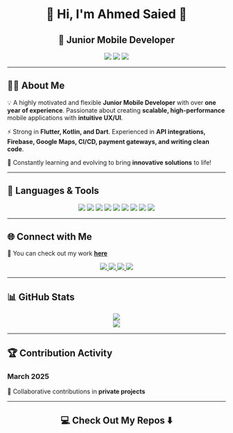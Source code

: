 <h1 align="center">🚀 Hi, I'm Ahmed Saied 👋</h1>
<h2 align="center">📱 Junior Mobile Developer</h2>

<p align="center">
  <img src="https://img.shields.io/badge/Mobile_Development-Flutter-blue?style=for-the-badge&logo=flutter&logoColor=white">
  <img src="https://img.shields.io/badge/Backend_Firestore-orange?style=for-the-badge&logo=firebase&logoColor=white">
  <img src="https://img.shields.io/badge/API_Integration-green?style=for-the-badge&logo=postman&logoColor=white">
</p>

---

## 👨‍💻 About Me

💡 A highly motivated and flexible **Junior Mobile Developer** with over **one year of experience**. Passionate about creating **scalable, high-performance** mobile applications with **intuitive UX/UI**.

⚡ Strong in **Flutter, Kotlin, and Dart**. Experienced in **API integrations, Firebase, Google Maps, CI/CD, payment gateways, and writing clean code**.

🎯 Constantly learning and evolving to bring **innovative solutions** to life!

---

## 🚀 Languages & Tools

<p align="center">
  <img src="https://img.shields.io/badge/Dart-0175C2?style=for-the-badge&logo=dart&logoColor=white">
  <img src="https://img.shields.io/badge/Kotlin-0095D5?style=for-the-badge&logo=kotlin&logoColor=white">
  <img src="https://img.shields.io/badge/C++-00599C?style=for-the-badge&logo=cplusplus&logoColor=white">
  <img src="https://img.shields.io/badge/Flutter-02569B?style=for-the-badge&logo=flutter&logoColor=white">
  <img src="https://img.shields.io/badge/Firebase-FFCA28?style=for-the-badge&logo=firebase&logoColor=white">
  <img src="https://img.shields.io/badge/API_Integration-EE4C2C?style=for-the-badge&logo=postman&logoColor=white">
  <img src="https://img.shields.io/badge/Google%20Maps-4285F4?style=for-the-badge&logo=google-maps&logoColor=white">
  <img src="https://img.shields.io/badge/CI/CD-0A0A0A?style=for-the-badge&logo=githubactions&logoColor=white">
  <img src="https://img.shields.io/badge/Clean%20Code-4CAF50?style=for-the-badge&logo=codefactor&logoColor=white">
</p>

---

## 🌐 Connect with Me

📌 You can check out my work **<a href="https://ahmed-saied-portfolio.web.app/" target="_blank">here</a>**

<p align="center">
  <a href="https://ahmed-saied-portfolio.web.app/" target="_blank">
    <img src="https://img.shields.io/badge/Portfolio-%23000000.svg?style=for-the-badge&logo=web&logoColor=white">
  </a>
  <a href="https://www.linkedin.com/in/ahmed-saieed/" target="_blank">
    <img src="https://img.shields.io/badge/LinkedIn-%230077B5.svg?style=for-the-badge&logo=linkedin&logoColor=white">
  </a>
  <a href="https://x.com/arahanme" target="_blank">
    <img src="https://img.shields.io/badge/X-000000.svg?style=for-the-badge&logo=X&logoColor=white">
  </a>
  <a href="https://drive.google.com/file/d/1uV9xnP0gYyMtAqIapuXU6RCwDPiZpN9l/view" target="_blank">
    <img src="https://img.shields.io/badge/CV-%23FF5722.svg?style=for-the-badge&logo=adobeacrobatreader&logoColor=white">
  </a>
</p>

---

## 📊 GitHub Stats

<p align="center">
  <img src="https://github-readme-stats.vercel.app/api/top-langs/?username=ahmedsaied22&theme=dark&hide_border=false&include_all_commits=false&count_private=false&layout=compact">
  <br>
  <img src="https://github-readme-streak-stats.herokuapp.com/?user=ahmedsaied22&theme=dark&hide_border=false">
</p>

---

## 🏆 Contribution Activity

### March 2025
📌 Collaborative contributions in **private projects**

---

<h2 align="center">💻 Check Out My Repos ⬇️</h2>

<!-- Proudly created with GPRM ( https://gprm.itsvg.in ) -->
